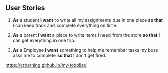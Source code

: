 ## User Stories

1. **As** a student **I want** to write all my assignments due in one place **so that** I can keep track and complete everything on time.

2. **As** a parent **I want** a place to write items I need from the store **so that** I can get everything in one trip.

3. **As** a Employee **I want** something to help me remember tasks my boss asks me to complete **so that** I don't get fired.

https://crbarning.github.io/my-todolist/
